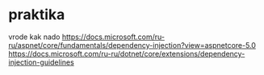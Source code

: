 # praktika
vrode kak nado
https://docs.microsoft.com/ru-ru/aspnet/core/fundamentals/dependency-injection?view=aspnetcore-5.0
https://docs.microsoft.com/ru-ru/dotnet/core/extensions/dependency-injection-guidelines
